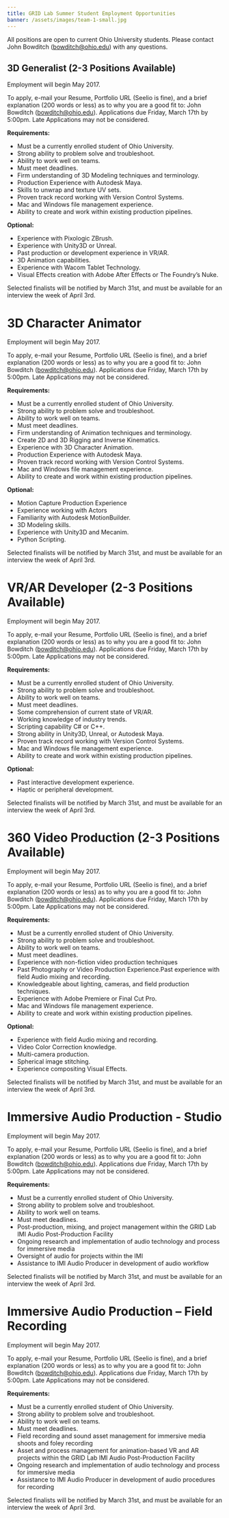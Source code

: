 ```yaml
---
title: GRID Lab Summer Student Employment Opportunities
banner: /assets/images/team-1-small.jpg
---
```


All positions are open to current Ohio University students.  Please contact John Bowditch (bowditch@ohio.edu) with any questions.

3D Generalist (2-3 Positions Available)
-----
Employment will begin May 2017.

To apply, e-mail your Resume, Portfolio URL (Seelio is fine), and a brief explanation (200 words or less) as to why you are a good fit to: John Bowditch (bowditch@ohio.edu). Applications due Friday, March 17th by 5:00pm.  Late Applications may not be considered.

**Requirements:**
*	Must be a currently enrolled student of Ohio University.
*	Strong ability to problem solve and troubleshoot.
*	Ability to work well on teams.
*	Must meet deadlines.
*	Firm understanding of 3D Modeling techniques and terminology.
*	Production Experience with Autodesk Maya.
*	Skills to unwrap and texture UV sets.
*	Proven track record working with Version Control Systems.
*	Mac and Windows file management experience.
*	Ability to create and work within existing production pipelines.

**Optional:**
*	Experience with Pixologic ZBrush.
*	Experience with Unity3D or Unreal.
*	Past production or development experience in VR/AR.
*	3D Animation capabilities.
*	Experience with Wacom Tablet Technology.
*	Visual Effects creation with Adobe After Effects or The Foundry’s Nuke.

Selected finalists will be notified by March 31st, and must be available for an interview the week of April 3rd.


3D Character Animator
=====
Employment will begin May 2017.

To apply, e-mail your Resume, Portfolio URL (Seelio is fine), and a brief explanation (200 words or less) as to why you are a good fit to: John Bowditch (bowditch@ohio.edu). Applications due Friday, March 17th by 5:00pm.  Late Applications may not be considered.

**Requirements:**
*	Must be a currently enrolled student of Ohio University.
*	Strong ability to problem solve and troubleshoot.
*	Ability to work well on teams.
*	Must meet deadlines.
*	Firm understanding of Animation techniques and terminology.
*	Create 2D and 3D Rigging and Inverse Kinematics.
*	Experience with 3D Character Animation.
*	Production Experience with Autodesk Maya.
*	Proven track record working with Version Control Systems.
*	Mac and Windows file management experience.
*	Ability to create and work within existing production pipelines.

**Optional:**
*	Motion Capture Production Experience
*	Experience working with Actors
*	Familiarity with Autodesk MotionBuilder.
*	3D Modeling skills.
*	Experience with Unity3D and Mecanim.
*	Python Scripting.


Selected finalists will be notified by March 31st, and must be available for an interview the week of April 3rd.


VR/AR Developer (2-3 Positions Available)
=====
Employment will begin May 2017.

To apply, e-mail your Resume, Portfolio URL (Seelio is fine), and a brief explanation (200 words or less) as to why you are a good fit to: John Bowditch (bowditch@ohio.edu). Applications due Friday, March 17th by 5:00pm.  Late Applications may not be considered.

**Requirements:**
*	Must be a currently enrolled student of Ohio University.
*	Strong ability to problem solve and troubleshoot.
*	Ability to work well on teams.
*	Must meet deadlines.
*	Some comprehension of current state of VR/AR.
*	Working knowledge of industry trends.
*	Scripting capability C# or C++.
*	Strong ability in Unity3D, Unreal, or Autodesk Maya.
*	Proven track record working with Version Control Systems.
*	Mac and Windows file management experience.
*	Ability to create and work within existing production pipelines.

**Optional:**
*	Past interactive development experience.
*	Haptic or peripheral development.


Selected finalists will be notified by March 31st, and must be available for an interview the week of April 3rd.


360 Video Production (2-3 Positions Available)
=====
Employment will begin May 2017.

To apply, e-mail your Resume, Portfolio URL (Seelio is fine), and a brief explanation (200 words or less) as to why you are a good fit to: John Bowditch (bowditch@ohio.edu). Applications due Friday, March 17th by 5:00pm.  Late Applications may not be considered.

**Requirements:**
*	Must be a currently enrolled student of Ohio University.
*	Strong ability to problem solve and troubleshoot.
*	Ability to work well on teams.
*	Must meet deadlines.
*	Experience with non-fiction video production techniques
*	Past Photography or Video Production Experience.Past experience with field Audio mixing and recording.
*	Knowledgeable about lighting, cameras, and field production techniques.
*	Experience with Adobe Premiere or Final Cut Pro.
*	Mac and Windows file management experience.
*	Ability to create and work within existing production pipelines.

**Optional:**
*	Experience with field Audio mixing and recording.
*	Video Color Correction knowledge.
*	Multi-camera production.
*	Spherical image stitching.
*	Experience compositing Visual Effects.


Selected finalists will be notified by March 31st, and must be available for an interview the week of April 3rd.


Immersive Audio Production - Studio
=====
Employment will begin May 2017.

To apply, e-mail your Resume, Portfolio URL (Seelio is fine), and a brief explanation (200 words or less) as to why you are a good fit to: John Bowditch (bowditch@ohio.edu). Applications due Friday, March 17th by 5:00pm.  Late Applications may not be considered.

**Requirements:**
*	Must be a currently enrolled student of Ohio University.
*	Strong ability to problem solve and troubleshoot.
*	Ability to work well on teams.
*	Must meet deadlines.
*	Post-production, mixing, and project management within the GRID Lab IMI Audio Post-Production Facility
*	Ongoing research and implementation of audio technology and process for immersive media
*	Oversight of audio for projects within the IMI
*	Assistance to IMI Audio Producer in development of audio workflow


Selected finalists will be notified by March 31st, and must be available for an interview the week of April 3rd.

Immersive Audio Production – Field Recording
=====
Employment will begin May 2017.

To apply, e-mail your Resume, Portfolio URL (Seelio is fine), and a brief explanation (200 words or less) as to why you are a good fit to: John Bowditch (bowditch@ohio.edu). Applications due Friday, March 17th by 5:00pm.  Late Applications may not be considered.

**Requirements:**
*	Must be a currently enrolled student of Ohio University.
*	Strong ability to problem solve and troubleshoot.
*	Ability to work well on teams.
*	Must meet deadlines.
*	Field recording and sound asset management for immersive media shoots and foley recording
*	Asset and process management for animation-based VR and AR projects within the GRID Lab IMI Audio Post-Production Facility
*	Ongoing research and implementation of audio technology and process for immersive media
*	Assistance to IMI Audio Producer in development of audio procedures for recording

Selected finalists will be notified by March 31st, and must be available for an interview the week of April 3rd.
